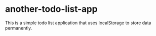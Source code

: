 # another-todo-list-app
This is a simple todo list application that uses localStorage to store data permanently.
